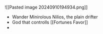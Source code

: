 ![[Pasted image 20240910194934.png]]
* Wander Minirolous Nilios, the plain drifter
* God that controlls [[Fortunes Favor]]
* 